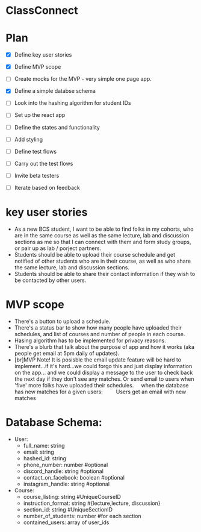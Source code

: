 # ClassConnect

# Plan 

- [x] Define key user stories 
- [x] Define MVP scope 
- [ ] Create mocks for the MVP - very simple one page app. 
- [X] Define a simple databse schema 
- [ ] Look into the hashing algorithm for student IDs 
- [ ] Set up the react app 
- [ ] Define the states and functionality 
- [ ] Add styling 
- [ ] Define test flows 
- [ ] Carry out the test flows 
- [ ] Invite beta testers 
- [ ] Iterate based on feedback 


# key user stories 
* As a new BCS student, I want to be able to find folks in my cohorts, who are in the same course as well as the same lecture, lab and discussion sections as me so that I can connect with them and form study groups, or pair up as lab / porject partners. 
* Students should be able to upload their course schedule and get notified of other students who are in their course, as well as who share the same lecture, lab and discussion sections. 
* Students should be able to share their contact information if they wish to be contacted by other users. 

# MVP scope 
* There's a button to upload a schedule. 
* There's a status bar to show how many people have uploaded their schedules, and list of courses and number of people in each course. 
* Hasing algorithm has to be implemented for privacy reasons. 
* There's a blurb that talk about the purpose of app and how it works (aka people get email at 5pm daily of updates).
* [br]MVP Note! It is posisble the email update feature will be hard to implement...if it's hard...we could forgo this and just display information on the app... and we could display a message to the user to check back the next day if they don't see any matches. Or send email to users when 'five' more folks have uploaded their schedules. 
&nbsp;&nbsp;&nbsp;&nbsp;when the database has new matches for a given users: 
&nbsp;&nbsp;&nbsp;&nbsp;&nbsp;&nbsp;&nbsp;&nbsp;Users get an email with new matches 

# Database Schema: 
* User: 
    * full_name: string 
    * email: string 
    * hashed_id: string 
    * phone_number: number #optional
    * discord_handle: string #optional
    * contact_on_facebook: boolean #optional
    * instagram_handle: string #optional
* Course: 
    * course_listing: string #UniqueCourseID
    * instruction_format: string #{lecture,lecture, discussion}
    * section_id: string #UniqueSectionID
    * number_of_students: number #for each section 
    * contained_users: array of user_ids 
    